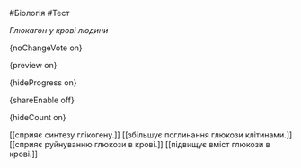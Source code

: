 #Біологія #Тест

*Глюкагон у крові людини*

{noChangeVote on}

{preview on}

{hideProgress on}

{shareEnable off}

{hideCount on}

[[сприяє синтезу глікогену.]]
[[збільшує поглинання глюкози клітинами.]]
[[сприяє руйнуванню глюкози в крові.]]
[[підвищує вміст глюкози в крові.]]
